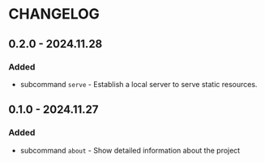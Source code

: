 # CHANGELOG

## 0.2.0 - 2024.11.28

### Added

- subcommand `serve` - Establish a local server to serve static resources.

## 0.1.0 - 2024.11.27

### Added

- subcommand `about` - Show detailed information about the project